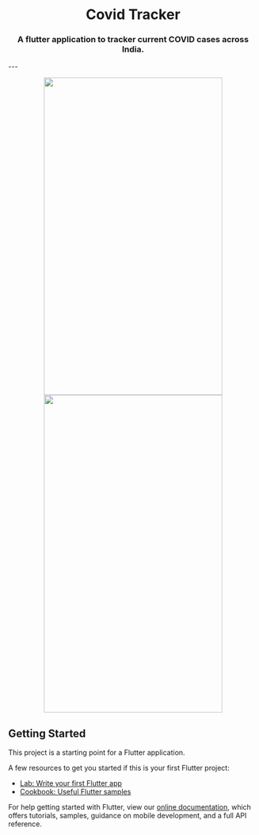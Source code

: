 <h1 align="center"> Covid Tracker </h1>
<h3 align="center"> A flutter application to tracker current COVID cases across India. </h3>
---

<p align="center"> 
  <img width="360" height="640" src="https://user-images.githubusercontent.com/63305824/136363114-778133fb-8f33-427e-adcc-5fc54076f895.png"/>
  <img width="360" height="640" src="https://user-images.githubusercontent.com/63305824/136363108-c472a3e8-2c6c-4bb2-891e-6ecba34b6d74.png"/>
</p>

<!-- ![Screenshot_1632901796_framed](https://user-images.githubusercontent.com/63305824/136363108-c472a3e8-2c6c-4bb2-891e-6ecba34b6d74.png)
![Screenshot_1632901777_framed](https://user-images.githubusercontent.com/63305824/136363114-778133fb-8f33-427e-adcc-5fc54076f895.png)

 -->
## Getting Started

This project is a starting point for a Flutter application.

A few resources to get you started if this is your first Flutter project:

- [Lab: Write your first Flutter app](https://flutter.dev/docs/get-started/codelab)
- [Cookbook: Useful Flutter samples](https://flutter.dev/docs/cookbook)

For help getting started with Flutter, view our
[online documentation](https://flutter.dev/docs), which offers tutorials,
samples, guidance on mobile development, and a full API reference.
